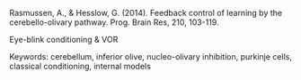 Rasmussen, A., & Hesslow, G. (2014). Feedback control of learning by the cerebello-olivary pathway. Prog. Brain Res, 210, 103-119.

Eye-blink conditioning & VOR

Keywords: cerebellum, inferior olive, nucleo-olivary inhibition, purkinje cells, classical conditioning, internal models